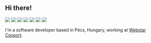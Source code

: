 ## Hi there! 

<a href="https://twitter.com/wolfmanFP"><img src="https://img.shields.io/badge/Twitter-ffffff?style=flat&logo=twitter&labelColor=ffffff"/></a>
<a href="https://www.linkedin.com/in/wolfmanfp/"><img src="https://img.shields.io/badge/LinkedIn-blue?style=flat&logo=linkedin&labelColor=blue"/></a>
<a href="https://gitlab.com/wolfmanfp"><img src="https://img.shields.io/badge/GitLab-fca121?style=flat&logo=gitlab&labelColor=fca121"/></a>
<a href="https://www.last.fm/user/wolfmanFP"><img src="https://img.shields.io/badge/Last.fm-d51007?style=flat&logo=last.fm&labelColor=d51007"/></a>
<a href="https://developers.google.com/profile/u/109624706422854524176"><img src="https://img.shields.io/badge/Google Dev Profile-ffffff?style=flat&logo=google&labelColor=ffffff"/></a>
<a href="https://myoctocat.dev/@wolfmanfp/octocat"><img src="https://img.shields.io/badge/Octocat-181717?style=flat&logo=github&labelColor=181717"/></a>
<a href="https://skyline.github.com/wolfmanfp"><img src="https://img.shields.io/badge/Skyline-181717?style=flat&logo=github&labelColor=181717"/></a>

I'm a software developer based in Pécs, Hungary, working at [Webstar Csoport](https://webstar.hu/).
